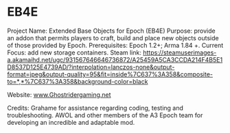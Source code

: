 # EB4E
Project Name: Extended Base Objects for Epoch (EB4E)
Purpose: provide an addon that permits players to craft, build and place new objects outside of those provided by Epoch.
Prerequisites: Epoch 1.2+; Arma 1.84 +.
Current Focus: add new storage containers.
Steam link: https://steamuserimages-a.akamaihd.net/ugc/931567646646736872/A25459A5CA3CCDA214F4B5E1D8537D125E4739AD/?interpolation=lanczos-none&output-format=jpeg&output-quality=95&fit=inside%7C637%3A358&composite-to=*,*%7C637%3A358&background-color=black

Website: www.Ghostridergaming.net

Credits: Grahame for assistance regarding coding, testing and troubleshooting.
         AWOL and other members of the A3 Epoch team for developing an incredible and adaptable mod.
         
